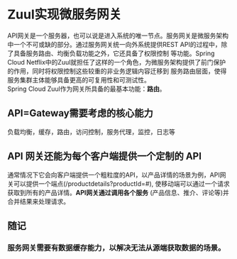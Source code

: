 # Zuul实现微服务网关
API网关是一个服务器，也可以说是进入系统的唯一节点。服务网关是微服务架构中一个不可或缺的部分。通过服务网关统一向外系统提供REST API的过程中，除了具备服务路由、均衡负载功能之外，它还具备了权限控制
等功能。Spring Cloud Netflix中的Zuul就担任了这样的一个角色，为微服务架构提供了前门保护的作用，同时将权限控制这些较重的非业务逻辑内容迁移到
服务路由层面，使得服务集群主体能够具备更高的可复用性和可测试性。</br>
Spring Cloud Zuul作为网关所具备的最基本功能：**路由**。 

## API=Gateway需要考虑的核心能力
负载均衡，缓存，路由，访问控制，服务代理，监控，日志等
## API 网关还能为每个客户端提供一个定制的 API
通常情况下它会向客户端提供一个粗粒度的API，以产品详情的场景为例，API网关可以提供一个端点(/productdetails?productId=#),
使移动端可以通过一个请求获取到所有的产品详情。**API网关通过调用各个服务** (产品信息、推介、评论等)并合并结果来处理请求。
## 随记
### 服务网关需要有数据缓存能力，以解决无法从源端获取数据的场景。
